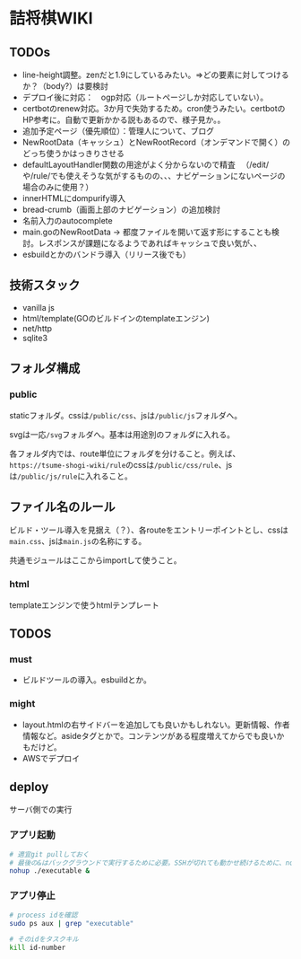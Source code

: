 # 詰将棋WIKI

## TODOs
- line-height調整。zenだと1.9にしているみたい。⇒どの要素に対してつけるか？（body?）は要検討
- デプロイ後に対応：　ogp対応（ルートページしか対応していない）。
- certbotのrenew対応。3か月で失効するため。cron使うみたい。certbotのHP参考に。自動で更新かかる説もあるので、様子見か。。
- 追加予定ページ（優先順位）：管理人について、ブログ
- NewRootData（キャッシュ）とNewRootRecord（オンデマンドで開く）のどっち使うかはっきりさせる
- defaultLayoutHandler関数の用途がよく分からないので精査
　（/edit/や/rule/でも使えそうな気がするものの、、、ナビゲーションにないページの場合のみに使用？）
- innerHTMLにdompurify導入
- bread-crumb（画面上部のナビゲーション）の追加検討
- 名前入力のautocomplete
- main.goのNewRootData -> 都度ファイルを開いて返す形にすることも検討。レスポンスが課題になるようであればキャッシュで良い気が、、
- esbuildとかのバンドラ導入（リリース後でも）

## 技術スタック

- vanilla js
- html/template(GOのビルドインのtemplateエンジン)
- net/http
- sqlite3 

## フォルダ構成

### public

staticフォルダ。cssは```/public/css```、jsは```/public/js```フォルダへ。

svgは一応```/svg```フォルダへ。基本は用途別のフォルダに入れる。

各フォルダ内では、route単位にフォルダを分けること。例えば、```https://tsume-shogi-wiki/rule```のcssは```/public/css/rule```、jsは```/public/js/rule```に入れること。

## ファイル名のルール

ビルド・ツール導入を見据え（？）、各routeをエントリーポイントとし、cssは```main.css```、jsは```main.js```の名称にする。

共通モジュールはここからimportして使うこと。

### html

templateエンジンで使うhtmlテンプレート

## TODOS

### must

- ビルドツールの導入。esbuildとか。

### might

- layout.htmlの右サイドバーを追加しても良いかもしれない。更新情報、作者情報など。asideタグとかで。コンテンツがある程度増えてからでも良いかもだけど。
- AWSでデプロイ

## deploy

サーバ側での実行

### アプリ起動

```bash
# 適宜git pullしておく
# 最後の&はバックグラウンドで実行するために必要。SSHが切れても動かせ続けるために、nohupコマンドを使う
nohup ./executable &
```

### アプリ停止

```bash
# process idを確認
sudo ps aux | grep "executable"

# そのidをタスクキル
kill id-number
```